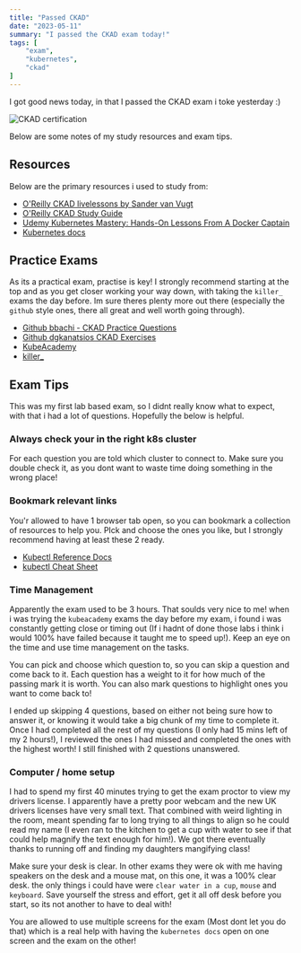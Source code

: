 ```yaml
---
title: "Passed CKAD"
date: "2023-05-11"
summary: "I passed the CKAD exam today!"
tags: [
    "exam",
    "kubernetes",
    "ckad"
]
---
```


I got good news today, in that I passed the CKAD exam i toke yesterday :)

![CKAD certification](https://www.credly.com/badges/84a00968-e228-400f-b0ed-14f3252b503c/public_url)

Below are some notes of my study resources and exam tips.

## Resources

Below are the primary resources i used to study from:

- [O'Reilly CKAD livelessons by Sander van Vugt](https://learning.oreilly.com/library/view/certified-kubernetes-application/9780136677628/)
- [O'Reilly CKAD Study Guide](https://learning.oreilly.com/library/view/certified-kubernetes-application/9781492083726/)
- [Udemy Kubernetes Mastery: Hands-On Lessons From A Docker Captain](https://www.udemy.com/course/kubernetesmastery)
- [Kubernetes docs](https://kubernetes.io/docs)

## Practice Exams

As its a practical exam, practise is key! I strongly recommend starting at the top and as you get closer working your way down, with taking the `killer_` exams the day before.
Im sure theres plenty more out there (especially the `github` style ones, there all great and well worth going through).

- [Github bbachi - CKAD Practice Questions](https://github.com/bbachi/CKAD-Practice-Questions)
- [Github dgkanatsios CKAD Exercises](https://github.com/dgkanatsios/CKAD-exercises)
- [KubeAcademy](https://kube.academy/courses/ckad-practice)
- [killer_](https://killer.sh/)

## Exam Tips

This was my first lab based exam, so I didnt really know what to expect, with that i had a lot of questions. Hopefully the below is helpful.

### Always check your in the right k8s cluster

For each question you are told which cluster to connect to. Make sure you double check it, as you dont want to waste time doing something in the wrong place!

### Bookmark relevant links

You'r allowed to have 1 browser tab open, so you can bookmark a collection of resources to help you. PIck and choose the ones you like, but I strongly recommend having at least these 2 ready.

- [Kubectl Reference Docs](https://kubernetes.io/docs/reference/generated/kubectl/kubectl-commands#set)
- [kubectl Cheat Sheet](https://kubernetes.io/docs/reference/kubectl/cheatsheet/)

### Time Management

Apparently the exam used to be 3 hours. That soulds very nice to me! when i was trying the `kubeacademy` exams the day before my exam, i found i was constantly getting close or timing out
(If i hadnt of done those labs i think i would 100% have failed because it taught me to speed up!). Keep an eye on the time and use time management on the tasks.

You can pick and choose which question to, so you can skip a question and come back to it. Each question has a weight to it for how much of the passing mark it is worth.
You can also mark questions to highlight ones you want to come back to!

I ended up skipping 4 questions, based on either not being sure how to answer it, or knowing it would take a big chunk of my time to complete it.
Once I had completed all the rest of my questions (I only had 15 mins left of my 2 hours!),
I reviewed the ones I had missed and completed the ones with the highest worth! I still finished with 2 questions unanswered.

### Computer / home setup

I had to spend my first 40 minutes trying to get the exam proctor to view my drivers license.
I apparently have a pretty poor webcam and the new UK drivers licenses have very small text. 
That combined with weird lighting in the room, meant spending far to long trying to all things to align so he could read my name
(I even ran to the kitchen to get a cup with water to see if that could help magnify the text enough for him!).
We got there eventually thanks to running off and finding my daughters mangifying class!

Make sure your desk is clear. In other exams they were ok with me having speakers on the desk and a mouse mat,
on this one, it was a 100% clear desk. the only things i could have were `clear water in a cup`,
`mouse` and `keyboard`. Save yourself the stress and effort, get it all off desk before you start, so its not another to have to deal with!

You are allowed to use multiple screens for the exam (Most dont let you do that) which is a real help with having the `kubernetes docs` open on one screen and the exam on the other!

